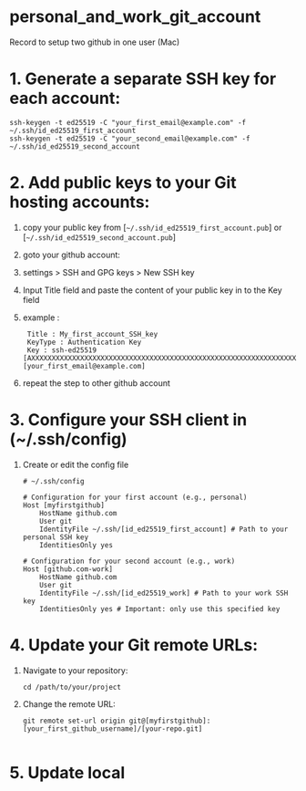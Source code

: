 # personal_and_work_git_account
Record to setup two github in one user (Mac)


# 1. Generate a separate SSH key for each account:
    ssh-keygen -t ed25519 -C "your_first_email@example.com" -f ~/.ssh/id_ed25519_first_account
    ssh-keygen -t ed25519 -C "your_second_email@example.com" -f ~/.ssh/id_ed25519_second_account

# 2. Add public keys to your Git hosting accounts:
1. copy your public key from [`~/.ssh/id_ed25519_first_account.pub`] or [`~/.ssh/id_ed25519_second_account.pub`]
2. goto your github account:
3. settings > SSH and GPG keys > New SSH key
4. Input Title field and paste the content of your public key in to the Key field
5. example :
   
        Title : My_first_account_SSH_key
        KeyType : Authentication Key
        Key : ssh-ed25519 [AXXXXXXXXXXXXXXXXXXXXXXXXXXXXXXXXXXXXXXXXXXXXXXXXXXXXXXXXXXXXXXXXXXX] [your_first_email@example.com]
   
6. repeat the step to other github account

# 3. Configure your SSH client in (~/.ssh/config)
1. Create or edit the config file
   
    ```
    # ~/.ssh/config

    # Configuration for your first account (e.g., personal)
    Host [myfirstgithub]
        HostName github.com
        User git
        IdentityFile ~/.ssh/[id_ed25519_first_account] # Path to your personal SSH key
        IdentitiesOnly yes 

    # Configuration for your second account (e.g., work)
    Host [github.com-work]
        HostName github.com
        User git
        IdentityFile ~/.ssh/[id_ed25519_work] # Path to your work SSH key
        IdentitiesOnly yes # Important: only use this specified key

# 4. Update your Git remote URLs:
1. Navigate to your repository: 
   ```
   cd /path/to/your/project
2. Change the remote URL:
   ```
   git remote set-url origin git@[myfirstgithub]:[your_first_github_username]/[your-repo.git]


# 5. Update local 